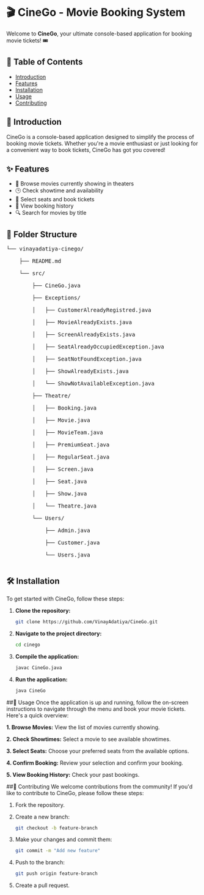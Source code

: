 # 🎬 CineGo - Movie Booking System

[//]: # (![CineGo Logo]&#40;https://example.com/cinego-logo.png&#41;)

Welcome to **CineGo**, your ultimate console-based application for booking movie tickets! 🎟️

## 📜 Table of Contents
- [Introduction](#introduction)
- [Features](#features)
- [Installation](#installation)
- [Usage](#usage)
- [Contributing](#contributing)

## 🌟 Introduction
CineGo is a console-based application designed to simplify the process of booking movie tickets. Whether you're a movie enthusiast or just looking for a convenient way to book tickets, CineGo has got you covered!

## ✨ Features
- 🎥 Browse movies currently showing in theaters
- 🕒 Check showtime and availability
- 💺 Select seats and book tickets
- 📜 View booking history
- 🔍 Search for movies by title

## 📂 Folder Structure
<pre style="tab-size: 4">
└── vinayadatiya-cinego/                <br>
    ├── README.md                       <br>
    └── src/                            <br>
        ├── CineGo.java<br>
        ├── Exceptions/<br>
        │   ├── CustomerAlreadyRegistred.java<br>
        │   ├── MovieAlreadyExists.java<br>
        │   ├── ScreenAlreadyExists.java<br>
        │   ├── SeatAlreadyOccupiedException.java<br>
        │   ├── SeatNotFoundException.java<br>
        │   ├── ShowAlreadyExists.java<br>
        │   └── ShowNotAvailableException.java<br>
        ├── Theatre/<br>
        │   ├── Booking.java<br>
        │   ├── Movie.java<br>
        │   ├── MovieTeam.java<br>
        │   ├── PremiumSeat.java<br>
        │   ├── RegularSeat.java<br>
        │   ├── Screen.java<br>
        │   ├── Seat.java<br>
        │   ├── Show.java<br>
        │   └── Theatre.java<br>
        └── Users/<br>
            ├── Admin.java<br>
            ├── Customer.java<br>
            └── Users.java<br>
</pre>

## 🛠️ Installation
To get started with CineGo, follow these steps:

1. **Clone the repository:**
   ```bash
   git clone https://github.com/VinayAdatiya/CineGo.git

2. **Navigate to the project directory:**
    ```bash
    cd cinego
   
3. **Compile the application:**
    ```bash
    javac CineGo.java

4. **Run the application:**
    ```bash
    java CineGo
   
##🚀 Usage
Once the application is up and running, follow the on-screen instructions to navigate through the menu and book your movie tickets. Here's a quick overview:

**1. Browse Movies:** View the list of movies currently showing.

**2. Check Showtimes:** Select a movie to see available showtimes.

**3. Select Seats:** Choose your preferred seats from the available options.

**4. Confirm Booking:** Review your selection and confirm your booking.

**5. View Booking History:** Check your past bookings.

[//]: # (##📸 Screenshots)

##🤝 Contributing
We welcome contributions from the community! If you'd like to contribute to CineGo, please follow these steps:

1. Fork the repository.

2. Create a new branch:
    ```bash
    git checkout -b feature-branch

3. Make your changes and commit them:
    ```bash
    git commit -m "Add new feature"

4. Push to the branch:
    ```bash
    git push origin feature-branch

5. Create a pull request.

